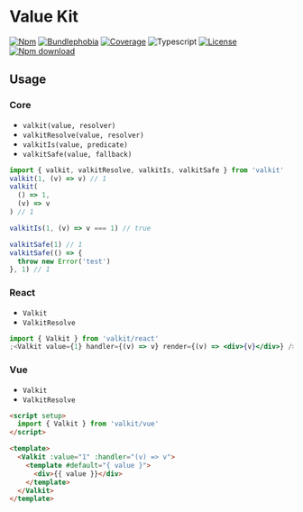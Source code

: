 # Value Kit

[![Npm](https://badgen.net/npm/v/valkit)](https://www.npmjs.com/package/valkit)
[![Bundlephobia](https://badgen.net/bundlephobia/minzip/valkit)](https://bundlephobia.com/result?p=valkit)
[![Coverage](https://img.shields.io/codecov/c/github/lbb00/valkit.svg)](https://codecov.io/gh/lbb00/valkit)
![Typescript](https://img.shields.io/badge/TS-Typescript-blue)
[![License](https://img.shields.io/github/license/lbb00/valkit.svg)](https://github.com/lbb00/valkit/blob/master/LICENSE)
[![Npm download](https://img.shields.io/npm/dw/valkit.svg)](https://www.npmjs.com/package/valkit)

## Usage

### Core

- `valkit(value, resolver)`
- `valkitResolve(value, resolver)`
- `valkitIs(value, predicate)`
- `valkitSafe(value, fallback)`

```ts
import { valkit, valkitResolve, valkitIs, valkitSafe } from 'valkit'
valkit(1, (v) => v) // 1
valkit(
  () => 1,
  (v) => v
) // 1

valkitIs(1, (v) => v === 1) // true

valkitSafe(1) // 1
valkitSafe(() => {
  throw new Error('test')
}, 1) // 1
```

### React

- `Valkit`
- `ValkitResolve`

```jsx
import { Valkit } from 'valkit/react'
;<Valkit value={1} handler={(v) => v} render={(v) => <div>{v}</div>} />
```

### Vue

- `Valkit`
- `ValkitResolve`

```html
<script setup>
  import { Valkit } from 'valkit/vue'
</script>

<template>
  <Valkit :value="1" :handler="(v) => v">
    <template #default="{ value }">
      <div>{{ value }}</div>
    </template>
  </Valkit>
</template>
```
